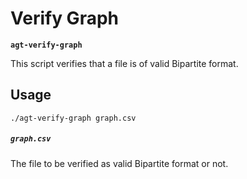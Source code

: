 # Verify Graph

**`agt-verify-graph`**

This script verifies that a file is of valid Bipartite format.

## Usage

```
./agt-verify-graph graph.csv
```

##### `graph.csv`

The file to be verified as valid Bipartite format or not.
